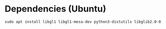 # Dependencies (Ubuntu)

`sudo apt install libgl1 libgl1-mesa-dev python3-distutils libglib2.0-0`


